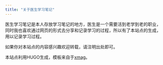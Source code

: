 ```yaml
---
title: "关于医生学习笔记"
---
```


医生学习笔记是本人存放学习笔记的地方，医生是一个需要活到老学到老的职业，同时我也喜欢通过网页的形式去分享和记录学习的过程，所以有了本站点的生成，用以记录学习过程。

如果你对本站点的内容感兴趣欢迎转载，请注明出处即可。

本站点利用HUGO生成，模板来自于[xmag](https://github.com/yihui/hugo-xmag)。
